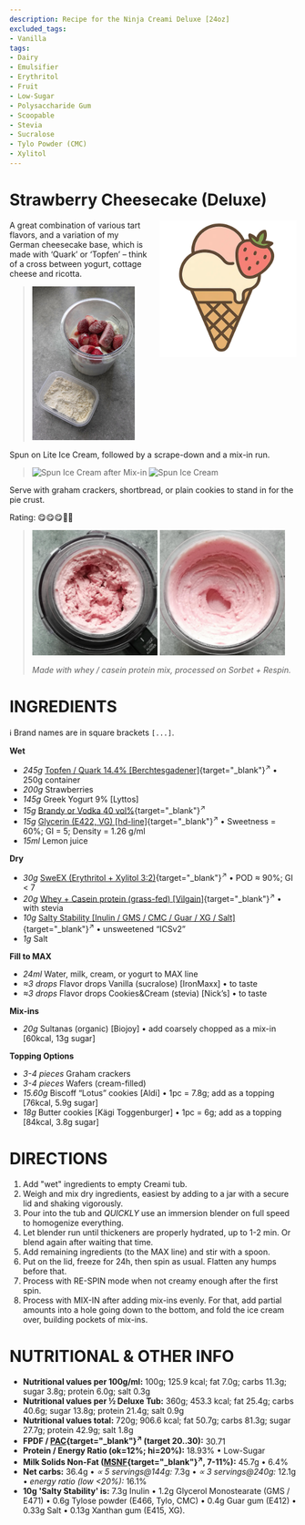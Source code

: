 ```yaml
---
description: Recipe for the Ninja Creami Deluxe [24oz]
excluded_tags:
- Vanilla
tags:
- Dairy
- Emulsifier
- Erythritol
- Fruit
- Low-Sugar
- Polysaccharide Gum
- Scoopable
- Stevia
- Sucralose
- Tylo Powder (CMC)
- Xylitol
---
```

# Strawberry Cheesecake (Deluxe)
<img style="float: right; margin-left: 1.5em;" width=240 alt="Logo" src="https://raw.githubusercontent.com/jhermann/ice-creamery/refs/heads/main/assets/strawberry-ice-cream-logo.png" />

A great combination of various tart flavors,
and a variation of my German cheesecake base, which is made with ‘Quark’ or ‘Topfen’
– think of a cross between yogurt, cottage cheese and ricotta.

> <img width=180 alt="Pre-blend Ingredients" src="Strawberry-Cheesecake_2025-07-20.jpg" class="zoomable" />

Spun on Lite Ice Cream, followed by a scrape-down and a mix-in run.

> <img width=331 alt="Spun Ice Cream after Mix-in" src="Strawberry-Cheesecake_2024-12-29_1.jpg" class="zoomable" />
> <img width=331 alt="Spun Ice Cream" src="Strawberry-Cheesecake_2024-12-29_2.jpg" class="zoomable" />

Serve with graham crackers, shortbread, or plain cookies to stand in for the pie crust.

Rating: 😋😋😋🍓🍓

> <img width=220 alt="Sorbet run" src="Strawberry-Cheesecake_2025-07-22_sorbet.jpg" class="zoomable" />
> <img width=220 alt="After Respin" src="Strawberry-Cheesecake_2025-07-22_respin.jpg" class="zoomable" />
>
> *Made with whey / casein protein mix, processed on Sorbet + Respin.*

# INGREDIENTS

ℹ️ Brand names are in square brackets `[...]`.

**Wet**

  - _245g_ [Topfen / Quark 14.4% \[Berchtesgadener\]](/ice-creamery/info/ingredients/#quark-topfen){target="_blank"}<sup>↗</sup> • 250g container
  - _200g_ Strawberries
  - _145g_ Greek Yogurt 9% [Lyttos]
  - _15g_ [Brandy or Vodka 40 vol%](/ice-creamery/info/ingredients/#alcohol-ethanol){target="_blank"}<sup>↗</sup>
  - _15g_ [Glycerin (E422, VG) \[hd-line\]](/ice-creamery/info/ingredients/#vegetable-glycerin-glycerol-vg-e422){target="_blank"}<sup>↗</sup> • Sweetness = 60%; GI = 5; Density = 1.26 g/ml
  - _15ml_ Lemon juice

**Dry**

  - _30g_ [SweEX (Erythritol + Xylitol 3:2)](/ice-creamery/info/ingredients/#sweex-erythritol-xylitol-blend){target="_blank"}<sup>↗</sup> • POD ≈ 90%; GI < 7
  - _20g_ [Whey + Casein protein (grass-fed) \[Vilgain\]](/ice-creamery/info/ingredients/#whey-protein){target="_blank"}<sup>↗</sup> • with stevia
  - _10g_ [Salty Stability \[Inulin / GMS / CMC / Guar / XG / Salt\]](/ice-creamery/S/Salty%20Stability/){target="_blank"}<sup>↗</sup> • unsweetened “ICSv2”
  - _1g_ Salt

**Fill to MAX**

  - _24ml_ Water, milk, cream, or yogurt to MAX line
  - _≈3 drops_ Flavor drops Vanilla (sucralose) [IronMaxx] • to taste
  - _≈3 drops_ Flavor drops Cookies&Cream (stevia) [Nick’s] • to taste

**Mix-ins**

  - _20g_ Sultanas (organic) [Biojoy] • add coarsely chopped as a mix-in [60kcal, 13g sugar]

**Topping Options**

  - _3-4 pieces_ Graham crackers
  - _3-4 pieces_ Wafers (cream-filled)
  - _15.60g_ Biscoff “Lotus” cookies [Aldi] • 1pc = 7.8g; add as a topping [76kcal, 5.9g sugar]
  - _18g_ Butter cookies [Kägi Toggenburger] • 1pc = 6g; add as a topping [84kcal, 3.8g sugar]

# DIRECTIONS

 1. Add "wet" ingredients to empty Creami tub.
 1. Weigh and mix dry ingredients, easiest by adding to a jar with a secure lid and shaking vigorously.
 1. Pour into the tub and *QUICKLY* use an immersion blender on full speed to homogenize everything.
 1. Let blender run until thickeners are properly hydrated, up to 1-2 min. Or blend again after waiting that time.
 1. Add remaining ingredients (to the MAX line) and stir with a spoon.
 1. Put on the lid, freeze for 24h, then spin as usual. Flatten any humps before that.
 1. Process with RE-SPIN mode when not creamy enough after the first spin.
 1. Process with MIX-IN after adding mix-ins evenly. For that, add partial amounts into a hole going down to the bottom, and fold the ice cream over, building pockets of mix-ins.

# NUTRITIONAL & OTHER INFO
- **Nutritional values per 100g/ml:** 100g; 125.9 kcal; fat 7.0g; carbs 11.3g; sugar 3.8g; protein 6.0g; salt 0.3g
- **Nutritional values per ½ Deluxe Tub:** 360g; 453.3 kcal; fat 25.4g; carbs 40.6g; sugar 13.8g; protein 21.4g; salt 0.9g
- **Nutritional values total:** 720g; 906.6 kcal; fat 50.7g; carbs 81.3g; sugar 27.7g; protein 42.9g; salt 1.8g
- **FPDF / [PAC](/ice-creamery/info/glossary/#potere-anti-congelante-pac){target="_blank"}<sup>↗</sup> (target 20..30):** 30.71
- **Protein / Energy Ratio (ok=12%; hi=20%):** 18.93% • Low-Sugar
- **Milk Solids Non-Fat ([MSNF](/ice-creamery/info/glossary/#milk-solids-not-fat-msnf){target="_blank"}<sup>↗</sup>, 7-11%):** 45.7g • 6.4%
- **Net carbs:** 36.4g • *∝ 5 servings@144g:* 7.3g • *∝ 3 servings@240g:* 12.1g • *energy ratio (low <20%):* 16.1%
- **10g 'Salty Stability' is:** 7.3g Inulin • 1.2g Glycerol Monostearate (GMS / E471) • 0.6g Tylose powder (E466, Tylo, CMC) • 0.4g Guar gum (E412) • 0.33g Salt • 0.13g Xanthan gum (E415, XG).
